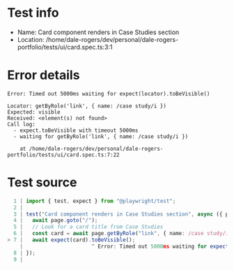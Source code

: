 # Test info

- Name: Card component renders in Case Studies section
- Location: /home/dale-rogers/dev/personal/dale-rogers-portfolio/tests/ui/card.spec.ts:3:1

# Error details

```
Error: Timed out 5000ms waiting for expect(locator).toBeVisible()

Locator: getByRole('link', { name: /case study/i })
Expected: visible
Received: <element(s) not found>
Call log:
  - expect.toBeVisible with timeout 5000ms
  - waiting for getByRole('link', { name: /case study/i })

    at /home/dale-rogers/dev/personal/dale-rogers-portfolio/tests/ui/card.spec.ts:7:22
```

# Test source

```ts
  1 | import { test, expect } from "@playwright/test";
  2 |
  3 | test("Card component renders in Case Studies section", async ({ page }) => {
  4 |   await page.goto("/");
  5 |   // Look for a card title from Case Studies
  6 |   const card = await page.getByRole("link", { name: /case study/i });
> 7 |   await expect(card).toBeVisible();
    |                      ^ Error: Timed out 5000ms waiting for expect(locator).toBeVisible()
  8 | });
  9 |
```
